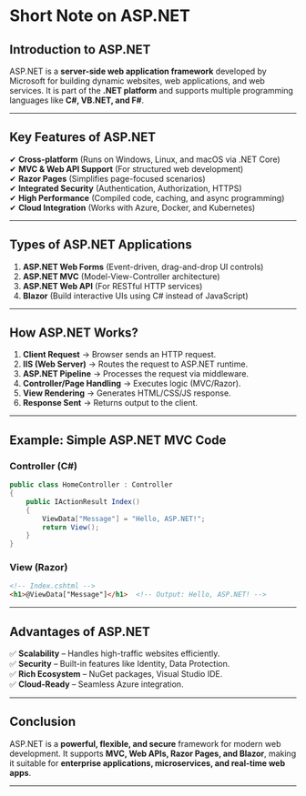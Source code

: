 # **Short Note on ASP.NET**

## **Introduction to ASP.NET**
ASP.NET is a **server-side web application framework** developed by Microsoft for building dynamic websites, web applications, and web services. It is part of the **.NET platform** and supports multiple programming languages like **C#, VB.NET, and F#**.

---

## **Key Features of ASP.NET**
✔ **Cross-platform** (Runs on Windows, Linux, and macOS via .NET Core)  
✔ **MVC & Web API Support** (For structured web development)  
✔ **Razor Pages** (Simplifies page-focused scenarios)  
✔ **Integrated Security** (Authentication, Authorization, HTTPS)  
✔ **High Performance** (Compiled code, caching, and async programming)  
✔ **Cloud Integration** (Works with Azure, Docker, and Kubernetes)  

---

## **Types of ASP.NET Applications**
1. **ASP.NET Web Forms** (Event-driven, drag-and-drop UI controls)  
2. **ASP.NET MVC** (Model-View-Controller architecture)  
3. **ASP.NET Web API** (For RESTful HTTP services)  
4. **Blazor** (Build interactive UIs using C# instead of JavaScript)  

---

## **How ASP.NET Works?**
1. **Client Request** → Browser sends an HTTP request.  
2. **IIS (Web Server)** → Routes the request to ASP.NET runtime.  
3. **ASP.NET Pipeline** → Processes the request via middleware.  
4. **Controller/Page Handling** → Executes logic (MVC/Razor).  
5. **View Rendering** → Generates HTML/CSS/JS response.  
6. **Response Sent** → Returns output to the client.  

---

## **Example: Simple ASP.NET MVC Code**
### **Controller (C#)**
```csharp
public class HomeController : Controller
{
    public IActionResult Index()
    {
        ViewData["Message"] = "Hello, ASP.NET!";
        return View();
    }
}
```

### **View (Razor)**
```html
<!-- Index.cshtml -->
<h1>@ViewData["Message"]</h1>  <!-- Output: Hello, ASP.NET! -->
```

---

## **Advantages of ASP.NET**
✅ **Scalability** – Handles high-traffic websites efficiently.  
✅ **Security** – Built-in features like Identity, Data Protection.  
✅ **Rich Ecosystem** – NuGet packages, Visual Studio IDE.  
✅ **Cloud-Ready** – Seamless Azure integration.  

---

## **Conclusion**
ASP.NET is a **powerful, flexible, and secure** framework for modern web development. It supports **MVC, Web APIs, Razor Pages, and Blazor**, making it suitable for **enterprise applications, microservices, and real-time web apps**.  

---
